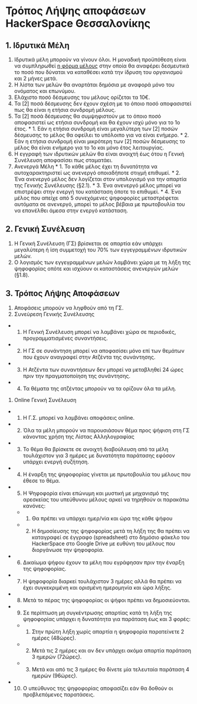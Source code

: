 # Τρόπος Λήψης αποφάσεων HackerSpace Θεσσαλονίκης

## 1. Ιδρυτικά Μέλη

  1. Ιδρυτικά μέλη μπορούν να γίνουν όλοι. Η μοναδική προϋπόθεση είναι να συμπληρωθεί [η φόρμα μέλους](http://bit.ly/HSskg) στην οποία θα αναφέρει δεσμευτικά το ποσό που δύναται να καταθέσει κατά την ίδρυση του οργανισμού και 2 μήνες μετά.
  1. Η λίστα των μελών θα αναρτάται δημόσια με αναφορά μόνο του ονόματος και επωνύμου.
  1. Ελάχιστο ποσό δέσμευσης του μέλους ορίζεται τα 10€.
  1. Τα [2] ποσά δέσμευσης δεν έχουν σχέση με το όποιο ποσό αποφασιστεί πως θα είναι η ετήσια συνδρομή μέλους.
  1. Τα [2] ποσά δέσμευσης θα συμψηφιστούν με το όποιο ποσό αποφασιστεί ως ετήσια συνδρομή και θα έχουν ισχύ μόνο για το 1ο έτος.
    * 1. Εάν η ετήσια συνδρομή είναι μεγαλύτερη των [2] ποσών δέσμευσης το μέλος θα οφείλει το υπόλοιπο για να είναι ενήμερο.
    * 2. Εάν η ετήσια συνδρομή είναι μικρότερη των [2] ποσών δέσμευσης το μέλος θα είναι ενήμερο για το 1ο και μόνο έτος λειτουργίας.
  1. Η εγγραφή των ιδρυτικών μελών θα είναι ανοιχτή έως ότου η Γενική Συνέλευση αποφασίσει πως σταματάει.
  1. Ανενεργά Μέλη
    * 1. Το κάθε μέλος έχει τη δυνατότητα να αυτοχαρακτηριστεί ως ανενεργό οποιαδήποτε στιγμή επιθυμεί.
    * 2. Ένα ανενεργό μέλος δεν λογίζεται στον υπολογισμό για την απαρτία της Γενικής Συνέλευσης (§2.1).
    * 3. Ένα ανενεργό μέλος μπορεί να επιστρέψει στην ενεργή του κατάσταση όποτε το επιθυμεί.
    * 4. Ένα μέλος που απείχε από 5 συνεχόμενες ψηφοφορίες μεταστρέφεται αυτόματα σε ανενεργό, μπορεί το μέλος βέβαια με πρωτοβουλία του να επανέλθει άμεσα στην ενεργό κατάσταση.

## 2. Γενική Συνέλευση

  1. Η Γενική Συνέλευση (ΓΣ) βρίσκεται σε απαρτία εάν υπάρχει μεγαλύτερη ή ίση συμμετοχή  του 70% των εγγεγραμμένων ιδρυτικών μελών.
  1. Ο λογισμός των εγγεγραμμένων μελών λαμβάνει χώρα με τη λήξη της ψηφοφορίας οπότε και ισχύουν οι καταστάσεις ανενεργών μελών (§1.8).

## 3. Τρόπος Λήψης Αποφάσεων

1. Αποφάσεις μπορούν να ληφθούν από τη ΓΣ.
1. Συνεύρεση Γενικής Συνέλευσης
  * 1. Η Γενική Συνέλευση μπορεί να λαμβάνει χώρα σε περιοδικές, προγραμματισμένες συναντήσεις.
  * 2. Η ΓΣ σε συνάντηση μπορεί να αποφασίσει μόνο επί των θεμάτων που έχουν αναγραφεί στην Ατζέντα της συνάντησης.
  * 3. Η Ατζέντα των συναντήσεων δεν μπορεί να μεταβληθεί 24 ώρες πριν την πραγματοποίηση της συνάντησης.
  * 4. Τα θέματα της ατζέντας μπορούν να τα ορίζουν όλα τα μέλη.
1. Online Γενική Συνέλευση
  * 1. Η Γ.Σ. μπορεί να λαμβάνει αποφάσεις online.
  * 2. Όλα τα μέλη μπορούν να παρουσιάσουν θέμα προς ψήφιση στη ΓΣ κάνοντας χρήση της Λίστας Αλληλογραφίας
  * 3. Το θέμα θα βρίσκετε σε ανοιχτή διαβούλευση από τα μέλη τουλάχιστον για 3 ημέρες με δυνατότητα παράτασης εφόσον υπάρχει ενεργή συζήτηση.
  * 4. Η έναρξη της ψηφοφορίας γίνεται με πρωτοβουλία του μέλους που έθεσε το θέμα.
  * 5. Η Ψηφοφορία είναι επώνυμη και μυστική με μηχανισμό της αρεσκείας του υπεύθυνου μέλους αρκεί να τηρηθούν οι παρακάτω κανόνες:
    * 1. Θα πρέπει να υπάρχει ημερ/νία και ώρα της κάθε ψήφου
    * 2. Η δημοσίευσης της ψηφοφορίας μετά τη λήξη της θα πρέπει να καταγραφεί σε έγγραφο (spreadsheet) στο δημόσιο φάκελο του HackerSpace στο Google Drive με ευθύνη του μέλους που διοργάνωσε την ψηφοφορία.
  * 6. Δικαίωμα ψήφου έχουν τα μέλη που εγράφησαν πριν την έναρξη της ψηφοφορίας.
  * 7. Η ψηφοφορία διαρκεί τουλάχιστον 3 ημέρες αλλά θα πρέπει να έχει συγκεκριμένη και ορισμένη ημερομηνία και ώρα λήξης.
  * 8. Μετά το πέρας της ψηφοφορίας οι ψήφοι πρέπει να δημοσιεύονται.
  * 9. Σε περίπτωση μη συγκέντρωσης απαρτίας κατά τη λήξη της ψηφοφορίας υπάρχει η δυνατότητα για παράταση έως και 3 φορές:
    * 1. Στην πρώτη λήξη χωρίς απαρτία η ψηφοφορία παρατείνετε 2 ημέρες (48ώρες).
    * 2. Μετά τις 2 ημέρες και αν δεν υπάρχει ακόμα απαρτία παράταση 3 ημερών (72ώρες).
    * 3. Μετά και από τις 3 ημέρες θα δίνετε μία τελευταία παράταση 4 ημερών (96ώρες).
  * 10. Ο υπεύθυνος της ψηφοφορίας αποφασίζει εάν θα δοθούν οι προβλεπόμενες παρατάσεις.
